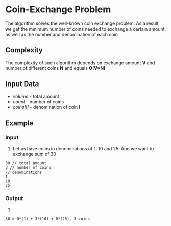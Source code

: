 # Coin-Exchange Problem
The algorithm solves the well-known coin exchange problem. As a result, we get the minimum number of coins needed to exchange a certain amount,
as well as the number and denomination of each coin

## Complexity
The complexity of such algorithm depends on exchange amount **V** and number of different coins **N** and equals **O(V*N)**

## Input Data
* *volume* - total amount
* *count* - number of coins
* *coins[i]* - denomination of coin **i**

## Example
### Input
1. Let us have coins in denominations of 1, 10 and 25. And we want to exchange sum of 30
```
30 // total amount
3 // number of coins
// denominations
1
10
25
```
### Output
1.
```
30 = 0*(1) + 3*(10) + 0*(25), 3 coins
```
